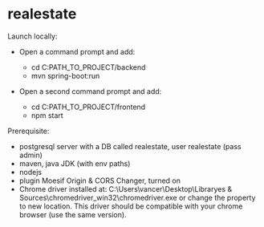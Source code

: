 # realestate
Launch locally:
- Open a command prompt and add: 
    - cd C:PATH_TO_PROJECT/backend 
    - mvn spring-boot:run

- Open a second command prompt and add: 
    - cd C:PATH_TO_PROJECT/frontend
    - npm start

Prerequisite:
- postgresql server with a DB called realestate, user realestate (pass admin)
- maven, java JDK (with env paths)
- nodejs
- plugin Moesif Origin & CORS Changer, turned on
- Chrome driver installed at: C:\Users\vancer\Desktop\Libraryes & Sources\chromedriver_win32\chromedriver.exe or change the property to new location. This driver should be compatible with your chrome browser (use the same version).
